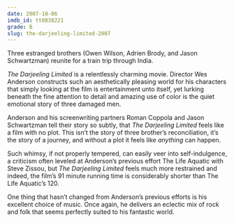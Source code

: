 ```yaml
---
date: 2007-10-06
imdb_id: tt0838221
grade: B
slug: the-darjeeling-limited-2007
---
```


Three estranged brothers (Owen Wilson, Adrien Brody, and Jason Schwartzman) reunite for a train trip through India.

_The Darjeeling Limited_ is a relentlessly charming movie. Director Wes Anderson constructs such an aesthetically pleasing world for his characters that simply looking at the film is entertainment unto itself, yet lurking beneath the fine attention to detail and amazing use of color is the quiet emotional story of three damaged men.

Anderson and his screenwriting partners Roman Coppola and Jason Schwartzman tell their story so subtly, that _The Darjeeling Limited_ feels like a film with no plot. This isn’t the story of three brother’s reconciliation, it’s the story of a journey, and without a plot it feels like _anything_ can happen.

Such whimsy, if not properly tempered, can easily veer into self-indulgence, a criticism often leveled at Anderson’s previous effort The Life Aquatic with Steve Zissou, but _The Darjeeling Limited_ feels much more restrained and indeed, the film’s 91 minute running time is considerably shorter than The Life Aquatic’s 120.

One thing that hasn’t changed from Anderson’s previous efforts is his excellent choice of music. Once again, he delivers an eclectic mix of rock and folk that seems perfectly suited to his fantastic world.
